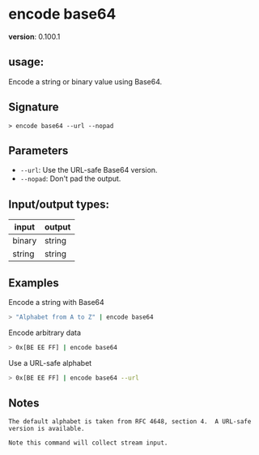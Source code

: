 # encode base64

**version**: 0.100.1

## **usage**:

Encode a string or binary value using Base64.

## Signature

`> encode base64 --url --nopad`

## Parameters

- `--url`: Use the URL-safe Base64 version.
- `--nopad`: Don't pad the output.

## Input/output types:

| input  | output |
| ------ | ------ |
| binary | string |
| string | string |

## Examples

Encode a string with Base64

```bash
> "Alphabet from A to Z" | encode base64
```

Encode arbitrary data

```bash
> 0x[BE EE FF] | encode base64
```

Use a URL-safe alphabet

```bash
> 0x[BE EE FF] | encode base64 --url
```

## Notes

```text
The default alphabet is taken from RFC 4648, section 4.  A URL-safe version is available.

Note this command will collect stream input.
```
